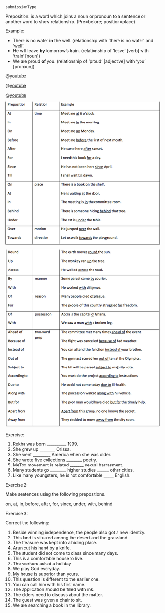 ```ngMeta
submissionType
```

Preposition: is a word which joins a noun or pronoun to a sentence or another word to show relationship. (Pre=before; position=place)

Example:

* There is no water **in** the well. (relationship with ‘there is no water’ and ‘well’)
* He will leave **by** tomorrow’s train. (relationship of ‘leave’ [verb] with ‘train’ [noun])
* We are proud **of** you. (relationship of ‘proud’ [adjective] with ‘you’ [pronoun])

@[youtube](FdBDtbNcd-8)

@[youtube](XYBnvCphgtw)

@[youtube](R2YrX4-pSR8)

![Prepositions](assets/prepositions.png)


![Prepositions 2](assets/prepositions2.png)


Exercise:
1. Rekha was born __________ 1999.
2. She grew up ________ Orissa.
3. She went _________ America when she was older.
4. She wrote five collections ________ poetry.
5. MeToo movement is related _______ sexual harrasment.
6. Many students go ________ higher studies ______ other cities.
7. Like many youngsters, he is not comfortable _____ English. 

Exercise 2: 

Make sentences using the following prepositions.

on, at, in, before, after, for, since, under, with, behind

Exercise 3: 

Correct the following:

1. Beside winning independence, the people also got a new identity.
2. This land is situated among the desert and the grassland.
3. The treasure was kept into a hiding place.
4. Arun cut his hand by a knife.
5. The student did not come to class since many days.
6. This is a comfortable house to live.
7. The workers asked a holiday
8. We pray God everyday.
9. My house is superior than yours.
10. This question is different to the earlier one.
11. You can call him with his first name.
12. The application should be filled with ink.
13. The elders need to discuss about the matter.
14. The guest was given a chair to sit.
15. We are searching a book in the library.
